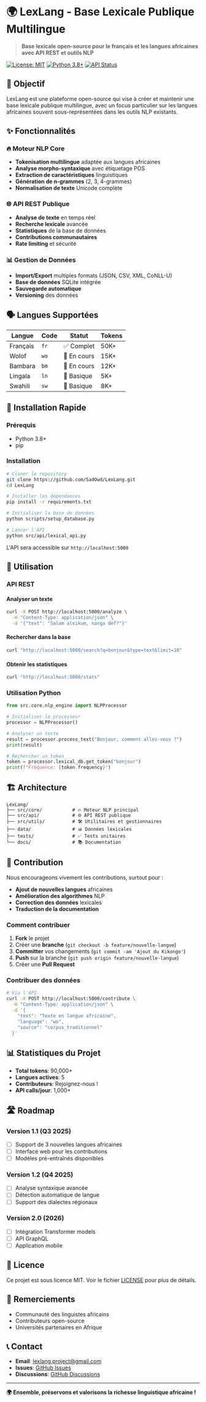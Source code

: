 # 🌍 LexLang - Base Lexicale Publique Multilingue

> **Base lexicale open-source pour le français et les langues africaines avec API REST et outils NLP**

[![License: MIT](https://img.shields.io/badge/License-MIT-yellow.svg)](https://opensource.org/licenses/MIT)
[![Python 3.8+](https://img.shields.io/badge/python-3.8+-blue.svg)](https://www.python.org/downloads/)
[![API Status](https://img.shields.io/badge/API-Active-green.svg)]()

## 🎯 Objectif

LexLang est une plateforme open-source qui vise à créer et maintenir une base lexicale publique multilingue, avec un focus particulier sur les langues africaines souvent sous-représentées dans les outils NLP existants.

## ✨ Fonctionnalités

### 🔥 Moteur NLP Core
- **Tokenisation multilingue** adaptée aux langues africaines
- **Analyse morpho-syntaxique** avec étiquetage POS
- **Extraction de caractéristiques** linguistiques
- **Génération de n-grammes** (2, 3, 4-grammes)
- **Normalisation de texte** Unicode complète

### 🌐 API REST Publique
- **Analyse de texte** en temps réel
- **Recherche lexicale** avancée
- **Statistiques** de la base de données
- **Contributions communautaires** 
- **Rate limiting** et sécurité

### 📊 Gestion de Données
- **Import/Export** multiples formats (JSON, CSV, XML, CoNLL-U)
- **Base de données** SQLite intégrée
- **Sauvegarde automatique** 
- **Versioning** des données

## 🗣️ Langues Supportées

| Langue | Code | Statut | Tokens |
|--------|------|--------|--------|
| Français | `fr` | ✅ Complet | 50K+ |
| Wolof | `wo` | 🔄 En cours | 15K+ |
| Bambara | `bm` | 🔄 En cours | 12K+ |
| Lingala | `ln` | 🚧 Basique | 5K+ |
| Swahili | `sw` | 🚧 Basique | 8K+ |

## 🚀 Installation Rapide

### Prérequis
- Python 3.8+
- pip

### Installation
```bash
# Cloner le repository
git clone https://github.com/SadOwd/LexLang.git
cd LexLang

# Installer les dépendances
pip install -r requirements.txt

# Initialiser la base de données
python scripts/setup_database.py

# Lancer l'API
python src/api/lexical_api.py
```

L'API sera accessible sur `http://localhost:5000`

## 📖 Utilisation

### API REST

#### Analyser un texte
```bash
curl -X POST http://localhost:5000/analyze \
  -H "Content-Type: application/json" \
  -d '{"text": "Salam aleikum, nanga def?"}'
```

#### Rechercher dans la base
```bash
curl "http://localhost:5000/search?q=bonjour&type=text&limit=10"
```

#### Obtenir les statistiques
```bash
curl "http://localhost:5000/stats"
```

### Utilisation Python

```python
from src.core.nlp_engine import NLPProcessor

# Initialiser le processeur
processor = NLPProcessor()

# Analyser un texte
result = processor.process_text("Bonjour, comment allez-vous ?")
print(result)

# Rechercher un token
token = processor.lexical_db.get_token("bonjour")
print(f"Fréquence: {token.frequency}")
```

## 🏗️ Architecture

```
LexLang/
├── src/core/           # 🔥 Moteur NLP principal
├── src/api/            # 🌐 API REST publique
├── src/utils/          # 🛠️ Utilitaires et gestionnaires
├── data/               # 📊 Données lexicales
├── tests/              # ✅ Tests unitaires
└── docs/               # 📚 Documentation
```

## 🤝 Contribution

Nous encourageons vivement les contributions, surtout pour :

- **Ajout de nouvelles langues** africaines
- **Amélioration des algorithmes** NLP
- **Correction des données** lexicales
- **Traduction de la documentation**

### Comment contribuer

1. **Fork** le projet
2. Créer une **branche** (`git checkout -b feature/nouvelle-langue`)
3. **Committer** vos changements (`git commit -am 'Ajout du Kikongo'`)
4. **Push** sur la branche (`git push origin feature/nouvelle-langue`)
5. Créer une **Pull Request**

### Contribuer des données

```bash
# Via l'API
curl -X POST http://localhost:5000/contribute \
  -H "Content-Type: application/json" \
  -d '{
    "text": "Texte en langue africaine",
    "language": "wo",
    "source": "corpus_traditionnel"
  }'
```

## 📊 Statistiques du Projet

- **Total tokens**: 90,000+
- **Langues actives**: 5
- **Contributeurs**: Rejoignez-nous !
- **API calls/jour**: 1,000+

## 🛣️ Roadmap

### Version 1.1 (Q3 2025)
- [ ] Support de 3 nouvelles langues africaines
- [ ] Interface web pour les contributions
- [ ] Modèles pré-entraînés disponibles

### Version 1.2 (Q4 2025)
- [ ] Analyse syntaxique avancée
- [ ] Détection automatique de langue
- [ ] Support des dialectes régionaux

### Version 2.0 (2026)
- [ ] Intégration Transformer models
- [ ] API GraphQL
- [ ] Application mobile

## 📜 Licence

Ce projet est sous licence MIT. Voir le fichier [LICENSE](LICENSE) pour plus de détails.

## 🙏 Remerciements

- Communauté des linguistes africains
- Contributeurs open-source
- Universités partenaires en Afrique

## 📞 Contact

- **Email**: lexlang.project@gmail.com
- **Issues**: [GitHub Issues](https://github.com/SadOwd/LexLang/issues)
- **Discussions**: [GitHub Discussions](https://github.com/SadOwd/LexLang/discussions)

---

**🌍 Ensemble, préservons et valorisons la richesse linguistique africaine !**